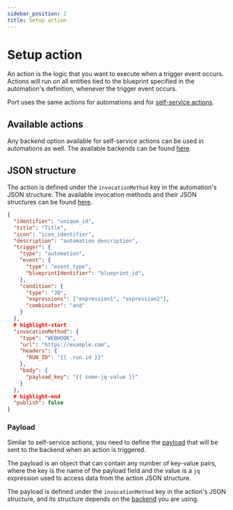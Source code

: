 ```yaml
---
sidebar_position: 2
title: Setup action
---
```


# Setup action

An action is the logic that you want to execute when a trigger event occurs. Actions will run on all entities tied to the blueprint specified in the automation's definition, whenever the trigger event occurs.

Port uses the same actions for automations and for [self-service actions](/create-self-service-experiences/).

## Available actions

Any backend option available for self-service actions can be used in automations as well. The available backends can be found [here](http://localhost:4001/create-self-service-experiences/setup-backend/#supported-backends).

## JSON structure

The action is defined under the `invocationMethod` key in the automation's JSON structure. The available invocation methods and their JSON structures can be found [here](/create-self-service-experiences/setup-backend/?backendType=webhook#json-structure).


```json showLineNumbers
{
  "identifier": "unique_id",
  "title": "Title",
  "icon": "icon_identifier",
  "description": "automation description",
  "trigger": {
    "type": "automation",
    "event": {
      "type": "event_type",
      "blueprintIdentifier": "blueprint_id",
    },
    "condition": {
      "type": "JQ",
      "expressions": ["expression1", "expression2"],
      "combinator": "and"
    }
  },
  # highlight-start
  "invocationMethod": {
    "type": "WEBHOOK",
    "url": "https://example.com",
    "headers": {
      "RUN_ID": "{{ .run.id }}"
    },
    "body": {
      "payload_key": "{{ some-jq-value }}"
    }
  },
  # highlight-end
  "publish": false
}
```

### Payload

Similar to self-service actions, you need to define the [payload](/create-self-service-experiences/setup-backend/#define-the-actions-payload) that will be sent to the backend when an action is triggered.  

The payload is an object that can contain any number of key-value pairs, where the key is the name of the payload field and the value is a `jq` expression used to access data from the action JSON structure.

The payload is defined under the `invocationMethod` key in the action's JSON structure, and its structure depends on the [backend](/create-self-service-experiences/setup-backend/#json-structure) you are using. 
